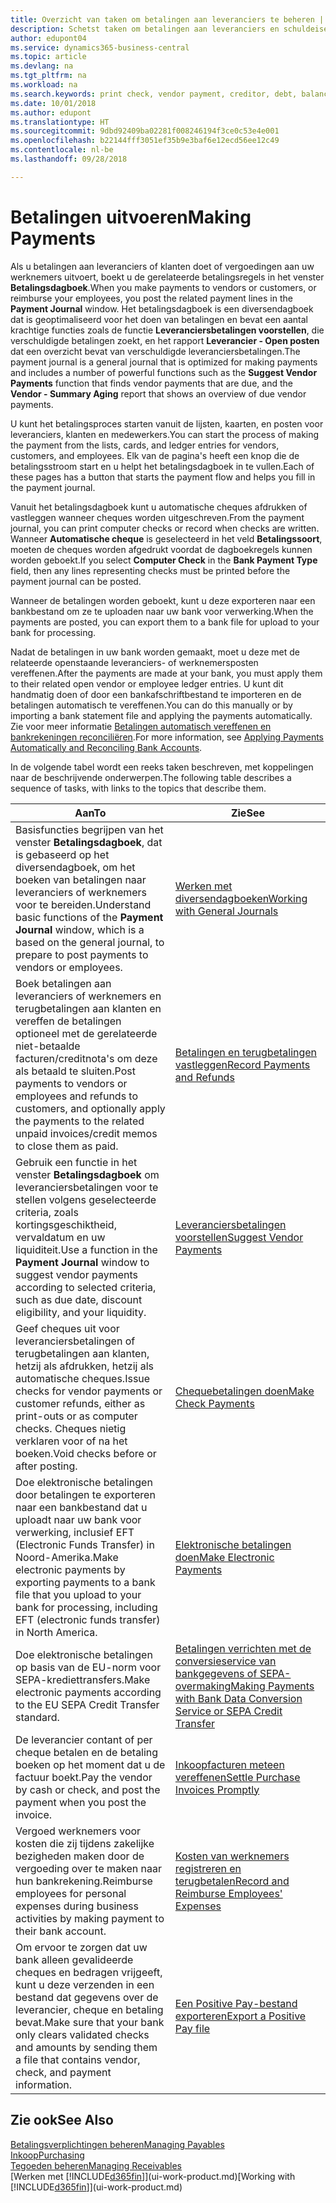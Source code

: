 ```yaml
---
title: Overzicht van taken om betalingen aan leveranciers te beheren | Microsoft Docs
description: Schetst taken om betalingen aan leveranciers en schuldeisers te beheren, bijvoorbeeld het boeken van betalingsregels en het ophalen van een overzicht van het verschuldigde saldo.
author: edupont04
ms.service: dynamics365-business-central
ms.topic: article
ms.devlang: na
ms.tgt_pltfrm: na
ms.workload: na
ms.search.keywords: print check, vendor payment, creditor, debt, balance due, AP
ms.date: 10/01/2018
ms.author: edupont
ms.translationtype: HT
ms.sourcegitcommit: 9dbd92409ba02281f008246194f3ce0c53e4e001
ms.openlocfilehash: b22144fff3051ef35b9e3baf6e12ecd56ee12c49
ms.contentlocale: nl-be
ms.lasthandoff: 09/28/2018

---
```

# <a name="making-payments"></a><span data-ttu-id="b4728-103">Betalingen uitvoeren</span><span class="sxs-lookup"><span data-stu-id="b4728-103">Making Payments</span></span>

<span data-ttu-id="b4728-104">Als u betalingen aan leveranciers of klanten doet of vergoedingen aan uw werknemers uitvoert, boekt u de gerelateerde betalingsregels in het venster **Betalingsdagboek**.</span><span class="sxs-lookup"><span data-stu-id="b4728-104">When you make payments to vendors or customers, or reimburse your employees, you post the related payment lines in the **Payment Journal** window.</span></span> <span data-ttu-id="b4728-105">Het betalingsdagboek is een diversendagboek dat is geoptimaliseerd voor het doen van betalingen en bevat een aantal krachtige functies zoals de functie **Leveranciersbetalingen voorstellen**, die verschuldigde betalingen zoekt, en het rapport **Leverancier - Open posten** dat een overzicht bevat van verschuldigde leveranciersbetalingen.</span><span class="sxs-lookup"><span data-stu-id="b4728-105">The payment journal is a general journal that is optimized for making payments and includes a number of powerful functions such as the **Suggest Vendor Payments** function that finds vendor payments that are due, and the **Vendor - Summary Aging** report that shows an overview of due vendor payments.</span></span>  

<span data-ttu-id="b4728-106">U kunt het betalingsproces starten vanuit de lijsten, kaarten, en posten voor leveranciers, klanten en medewerkers.</span><span class="sxs-lookup"><span data-stu-id="b4728-106">You can start the process of making the payment from the lists, cards, and ledger entries for vendors, customers, and employees.</span></span> <span data-ttu-id="b4728-107">Elk van de pagina's heeft een knop die de betalingsstroom start en u helpt het betalingsdagboek in te vullen.</span><span class="sxs-lookup"><span data-stu-id="b4728-107">Each of these pages has a button that starts the payment flow and helps you fill in the payment journal.</span></span>  

<span data-ttu-id="b4728-108">Vanuit het betalingsdagboek kunt u automatische cheques afdrukken of vastleggen wanneer cheques worden uitgeschreven.</span><span class="sxs-lookup"><span data-stu-id="b4728-108">From the payment journal, you can print computer checks or record when checks are written.</span></span> <span data-ttu-id="b4728-109">Wanneer **Automatische cheque** is geselecteerd in het veld **Betalingssoort**, moeten de cheques worden afgedrukt voordat de dagboekregels kunnen worden geboekt.</span><span class="sxs-lookup"><span data-stu-id="b4728-109">If you select **Computer Check** in the **Bank Payment Type** field, then any lines representing checks must be printed before the payment journal can be posted.</span></span>

<span data-ttu-id="b4728-110">Wanneer de betalingen worden geboekt, kunt u deze exporteren naar een bankbestand om ze te uploaden naar uw bank voor verwerking.</span><span class="sxs-lookup"><span data-stu-id="b4728-110">When the payments are posted, you can export them to a bank file for upload to your bank for processing.</span></span>

<span data-ttu-id="b4728-111">Nadat de betalingen in uw bank worden gemaakt, moet u deze met de relateerde openstaande leveranciers- of werknemersposten vereffenen.</span><span class="sxs-lookup"><span data-stu-id="b4728-111">After the payments are made at your bank, you must apply them to their related open vendor or employee ledger entries.</span></span> <span data-ttu-id="b4728-112">U kunt dit handmatig doen of door een bankafschriftbestand te importeren en de betalingen automatisch te vereffenen.</span><span class="sxs-lookup"><span data-stu-id="b4728-112">You can do this manually or by importing a bank statement file and applying the payments automatically.</span></span> <span data-ttu-id="b4728-113">Zie voor meer informatie [Betalingen automatisch vereffenen en bankrekeningen reconciliëren](receivables-apply-payments-auto-reconcile-bank-accounts.md).</span><span class="sxs-lookup"><span data-stu-id="b4728-113">For more information, see [Applying Payments Automatically and Reconciling Bank Accounts](receivables-apply-payments-auto-reconcile-bank-accounts.md).</span></span>

<span data-ttu-id="b4728-114">In de volgende tabel wordt een reeks taken beschreven, met koppelingen naar de beschrijvende onderwerpen.</span><span class="sxs-lookup"><span data-stu-id="b4728-114">The following table describes a sequence of tasks, with links to the topics that describe them.</span></span>

| <span data-ttu-id="b4728-115">Aan</span><span class="sxs-lookup"><span data-stu-id="b4728-115">To</span></span> | <span data-ttu-id="b4728-116">Zie</span><span class="sxs-lookup"><span data-stu-id="b4728-116">See</span></span> |
| --- | --- |
|<span data-ttu-id="b4728-117">Basisfuncties begrijpen van het venster **Betalingsdagboek**, dat is gebaseerd op het diversendagboek, om het boeken van betalingen naar leveranciers of werknemers voor te bereiden.</span><span class="sxs-lookup"><span data-stu-id="b4728-117">Understand basic functions of the **Payment Journal** window, which is a based on the general journal, to prepare to post payments to vendors or employees.</span></span>|[<span data-ttu-id="b4728-118">Werken met diversendagboeken</span><span class="sxs-lookup"><span data-stu-id="b4728-118">Working with General Journals</span></span>](ui-work-general-journals.md)|
|<span data-ttu-id="b4728-119">Boek betalingen aan leveranciers of werknemers en terugbetalingen aan klanten en vereffen de betalingen optioneel met de gerelateerde niet-betaalde facturen/creditnota's om deze als betaald te sluiten.</span><span class="sxs-lookup"><span data-stu-id="b4728-119">Post payments to vendors or employees and refunds to customers, and optionally apply the payments to the related unpaid invoices/credit memos to close them as paid.</span></span>|[<span data-ttu-id="b4728-120">Betalingen en terugbetalingen vastleggen</span><span class="sxs-lookup"><span data-stu-id="b4728-120">Record Payments and Refunds</span></span>](payables-how-post-payments-refunds.md)|
| <span data-ttu-id="b4728-121">Gebruik een functie in het venster **Betalingsdagboek** om leveranciersbetalingen voor te stellen volgens geselecteerde criteria, zoals kortingsgeschiktheid, vervaldatum en uw liquiditeit.</span><span class="sxs-lookup"><span data-stu-id="b4728-121">Use a function in the **Payment Journal** window to suggest vendor payments according to selected criteria, such as due date, discount eligibility, and your liquidity.</span></span> |[<span data-ttu-id="b4728-122">Leveranciersbetalingen voorstellen</span><span class="sxs-lookup"><span data-stu-id="b4728-122">Suggest Vendor Payments</span></span>](payables-how-suggest-vendor-payments.md) |
| <span data-ttu-id="b4728-123">Geef cheques uit voor leveranciersbetalingen of terugbetalingen aan klanten, hetzij als afdrukken, hetzij als automatische cheques.</span><span class="sxs-lookup"><span data-stu-id="b4728-123">Issue checks for vendor payments or customer refunds, either as print-outs or as computer checks.</span></span> <span data-ttu-id="b4728-124">Cheques nietig verklaren voor of na het boeken.</span><span class="sxs-lookup"><span data-stu-id="b4728-124">Void checks before or after posting.</span></span> |[<span data-ttu-id="b4728-125">Chequebetalingen doen</span><span class="sxs-lookup"><span data-stu-id="b4728-125">Make Check Payments</span></span>](payables-how-work-checks.md) |
|<span data-ttu-id="b4728-126">Doe elektronische betalingen door betalingen te exporteren naar een bankbestand dat u uploadt naar uw bank voor verwerking, inclusief EFT (Electronic Funds Transfer) in Noord-Amerika.</span><span class="sxs-lookup"><span data-stu-id="b4728-126">Make electronic payments by exporting payments to a bank file that you upload to your bank for processing, including EFT (electronic funds transfer) in North America.</span></span> |[<span data-ttu-id="b4728-127">Elektronische betalingen doen</span><span class="sxs-lookup"><span data-stu-id="b4728-127">Make Electronic Payments</span></span>](payables-how-export-payments-bank-file.md)|
|<span data-ttu-id="b4728-128">Doe elektronische betalingen op basis van de EU-norm voor SEPA-krediettransfers.</span><span class="sxs-lookup"><span data-stu-id="b4728-128">Make electronic payments according to the EU SEPA Credit Transfer standard.</span></span>|[<span data-ttu-id="b4728-129">Betalingen verrichten met de conversieservice van bankgegevens of SEPA-overmaking</span><span class="sxs-lookup"><span data-stu-id="b4728-129">Making Payments with Bank Data Conversion Service or SEPA Credit Transfer</span></span>](finance-make-payments-with-bank-data-conversion-service-or-sepa-credit-transfer.md)|
| <span data-ttu-id="b4728-130">De leverancier contant of per cheque betalen en de betaling boeken op het moment dat u de factuur boekt.</span><span class="sxs-lookup"><span data-stu-id="b4728-130">Pay the vendor by cash or check, and post the payment when you post the invoice.</span></span> |[<span data-ttu-id="b4728-131">Inkoopfacturen meteen vereffenen</span><span class="sxs-lookup"><span data-stu-id="b4728-131">Settle Purchase Invoices Promptly</span></span>](finance-how-to-settle-purchase-invoices-promptly.md) |
|<span data-ttu-id="b4728-132">Vergoed werknemers voor kosten die zij tijdens zakelijke bezigheden maken door de vergoeding over te maken naar hun bankrekening.</span><span class="sxs-lookup"><span data-stu-id="b4728-132">Reimburse employees for personal expenses during business activities by making payment to their bank account.</span></span>|[<span data-ttu-id="b4728-133">Kosten van werknemers registreren en terugbetalen</span><span class="sxs-lookup"><span data-stu-id="b4728-133">Record and Reimburse Employees' Expenses</span></span>](finance-how-record-reimburse-employee-expenses.md)|
| <span data-ttu-id="b4728-134">Om ervoor te zorgen dat uw bank alleen gevalideerde cheques en bedragen vrijgeeft, kunt u deze verzenden in een bestand dat gegevens over de leverancier, cheque en betaling bevat.</span><span class="sxs-lookup"><span data-stu-id="b4728-134">Make sure that your bank only clears validated checks and amounts by sending them a file that contains vendor, check, and payment information.</span></span> |[<span data-ttu-id="b4728-135">Een Positive Pay-bestand exporteren</span><span class="sxs-lookup"><span data-stu-id="b4728-135">Export a Positive Pay file</span></span>](finance-how-positive-pay.md) |

## <a name="see-also"></a><span data-ttu-id="b4728-136">Zie ook</span><span class="sxs-lookup"><span data-stu-id="b4728-136">See Also</span></span>
[<span data-ttu-id="b4728-137">Betalingsverplichtingen beheren</span><span class="sxs-lookup"><span data-stu-id="b4728-137">Managing Payables</span></span>](payables-manage-payables.md)  
[<span data-ttu-id="b4728-138">Inkoop</span><span class="sxs-lookup"><span data-stu-id="b4728-138">Purchasing</span></span>](purchasing-manage-purchasing.md)  
[<span data-ttu-id="b4728-139">Tegoeden beheren</span><span class="sxs-lookup"><span data-stu-id="b4728-139">Managing Receivables</span></span>](receivables-manage-receivables.md)  
<span data-ttu-id="b4728-140">[Werken met [!INCLUDE[d365fin](includes/d365fin_md.md)]](ui-work-product.md)</span><span class="sxs-lookup"><span data-stu-id="b4728-140">[Working with [!INCLUDE[d365fin](includes/d365fin_md.md)]](ui-work-product.md)</span></span>  


